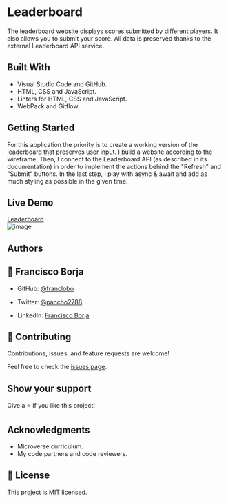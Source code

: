# Leaderboard

The leaderboard website displays scores submitted by different players. It also allows you to submit your score. All data is preserved thanks to the external Leaderboard API service.

## Built With

- Visual Studio Code and GitHub.
- HTML, CSS and JavaScript.
- Linters for HTML, CSS and JavaScript.
- WebPack and Gitflow.

## Getting Started

For this application the priority is to create a working version of the leaderboard that preserves user input. I build a website according to the wireframe. Then, I connect to the Leaderboard API (as described in its documentation) in order to implement the actions behind the "Refresh" and "Submit" buttons. In the last step, I play with async & await and add as much styling as possible in the given time.

## Live Demo

[Leaderboard](https://franclobo.github.io/Leaderboard/dist/)<br>
![image](https://user-images.githubusercontent.com/58642949/170765045-acd339a4-57f5-47e7-813d-1b42667d4bc0.png)

## Authors

## 👤 Francisco Borja

- GitHub: [@franclobo](https://github.com/franclobo)

- Twitter: [@pancho2788](https://twitter.com/Pancho2788)

- LinkedIn: [Francisco Borja](https://www.linkedin.com/in/francisco-borja-lobato/)

## 🤝 Contributing

Contributions, issues, and feature requests are welcome!

Feel free to check the [issues page](../../issues/).

## Show your support

Give a ⭐️ if you like this project!

## Acknowledgments

- Microverse curriculum.
- My code partners and code reviewers.

## 📝 License

This project is [MIT](./LICENSE) licensed.
